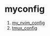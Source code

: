 # myconfig
1. [my_nvim_config](https://github.com/zhanghe3z/nvim-config)
1. [tmux_config](https://github.com/zhanghe3z/config_in_server/blob/master/.tmux.conf)
